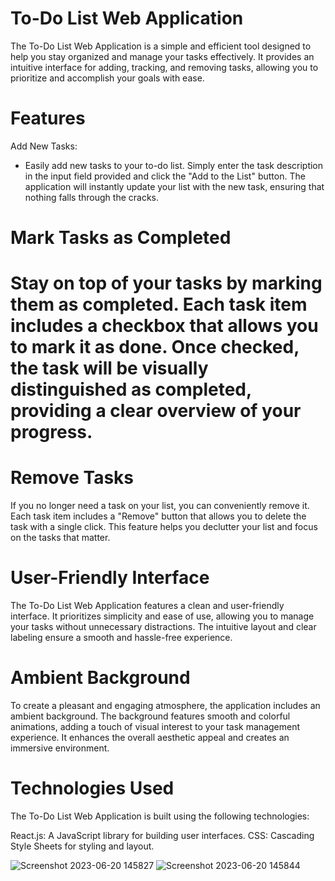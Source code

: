 # To-Do List Web Application
The To-Do List Web Application is a simple and efficient tool designed to help you stay organized and manage your tasks effectively. It provides an intuitive interface for adding, tracking, and removing tasks, allowing you to prioritize and accomplish your goals with ease.

# Features
Add New Tasks:
- Easily add new tasks to your to-do list. Simply enter the task description in the input field provided and click the "Add to the List" button. The application will instantly update your list with the new task, ensuring that nothing falls through the cracks.

# Mark Tasks as Completed
# Stay on top of your tasks by marking them as completed. Each task item includes a checkbox that allows you to mark it as done. Once checked, the task will be visually distinguished as completed, providing a clear overview of your progress.

# Remove Tasks
If you no longer need a task on your list, you can conveniently remove it. Each task item includes a "Remove" button that allows you to delete the task with a single click. This feature helps you declutter your list and focus on the tasks that matter.

# User-Friendly Interface
The To-Do List Web Application features a clean and user-friendly interface. It prioritizes simplicity and ease of use, allowing you to manage your tasks without unnecessary distractions. The intuitive layout and clear labeling ensure a smooth and hassle-free experience.

# Ambient Background
To create a pleasant and engaging atmosphere, the application includes an ambient background. The background features smooth and colorful animations, adding a touch of visual interest to your task management experience. It enhances the overall aesthetic appeal and creates an immersive environment.

# Technologies Used
The To-Do List Web Application is built using the following technologies:

React.js: A JavaScript library for building user interfaces.
CSS: Cascading Style Sheets for styling and layout.

![Screenshot 2023-06-20 145827](https://github.com/smithd36/cool-react-todo-list/assets/90289165/027749d5-d2b1-477f-a06f-bd8e3be7b948)
![Screenshot 2023-06-20 145844](https://github.com/smithd36/cool-react-todo-list/assets/90289165/feafa4cb-a0c6-45aa-b0e4-82e900fe3a8b)
